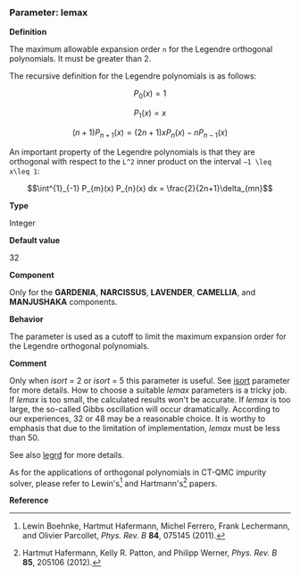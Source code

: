 ### Parameter: lemax

**Definition**

The maximum allowable expansion order ``n`` for the Legendre orthogonal polynomials. It must be greater than 2.

The recursive definition for the Legendre polynomials is as follows:

```math
P_{0}(x) =1
```

```math
P_{1}(x) = x
```

```math
(n+1) P_{n+1}(x) = (2n+1)xP_{n}(x) - n P_{n-1}(x)
```

An important property of the Legendre polynomials is that they are orthogonal with respect to the ``L^2`` inner product on the interval ``−1 \leq x\leq 1``:

```math
\int^{1}_{-1} P_{m}(x) P_{n}(x) dx = \frac{2}{2n+1}\delta_{mn}
```

**Type**

Integer

**Default value**

32

**Component**

Only for the **GARDENIA**, **NARCISSUS**, **LAVENDER**, **CAMELLIA**, and **MANJUSHAKA** components.

**Behavior**

The parameter is used as a cutoff to limit the maximum expansion order for the Legendre orthogonal polynomials.

**Comment**

Only when *isort* = 2 or *isort* = 5 this parameter is useful. See [isort](p_isort.md) parameter for more details. How to choose a suitable *lemax* parameters is a tricky job. If *lemax* is too small, the calculated results won't be accurate. If *lemax* is too large, the so-called Gibbs oscillation will occur dramatically. According to our experiences, 32 or 48 may be a reasonable choice. It is worthy to emphasis that due to the limitation of implementation, *lemax* must be less than 50.

See also [legrd](p_legrd.md) for more details.

As for the applications of orthogonal polynomials in CT-QMC impurity solver, please refer to Lewin's[^1] and Hartmann's[^2] papers.

**Reference**

[^1]: Lewin Boehnke, Hartmut Hafermann, Michel Ferrero, Frank Lechermann, and Olivier Parcollet, *Phys. Rev. B* **84**, 075145 (2011).

[^2]: Hartmut Hafermann, Kelly R. Patton, and Philipp Werner, *Phys. Rev. B* **85**, 205106 (2012).